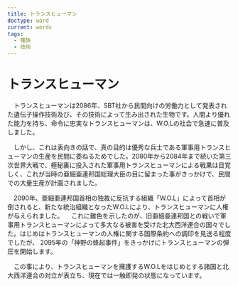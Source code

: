 ```yaml
---
title: トランスヒューマン
doctype: word
current: words
tags:
  - 種族
  - 技術
---
```

# トランスヒューマン

　トランスヒューマンは2086年、SBT社から民間向けの労働力として発表された遺伝子操作技術及び、その技術によって生み出された生物です。人間より優れた能力を持ち、命令に忠実なトランスヒューマンは、W.O.Lの社会で急速に普及しました。

　しかし、これは表向きの話で、真の目的は優秀な兵士である軍事用トランスヒューマンの生産を民間に委ねるためでした。2080年から2084年まで続いた第三次世界大戦で、極秘裏に投入された軍事用トランスヒューマンによる戦果は目覚しく、これが当時の亜細亜連邦国総理大臣の目に留まった事がきっかけで、民間での大量生産が計画されました。

　2090年、亜細亜連邦国首相の独裁に反抗する組織「W.O.L」によって首相が倒されると、新たな統治組織となったW.O.Lにより、トランスヒューマンに人権が与えられました。
　これに難色を示したのが、旧亜細亜連邦国との戦いで軍事用トランスヒューマンによって多大なる被害を受けた北大西洋連合の国々でした。はじめはトランスヒューマンの人権に関する国際条約への調印を見送る程度でしたが、 2095年の「神野の蜂起事件」をきっかけにトランスヒューマンの弾圧を開始します。

　この事により、トランスヒューマンを擁護するW.O.Lをはじめとする諸国と北大西洋連合の対立が表立ち、現在では一触即発の状態になっています。
